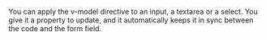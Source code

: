 You can apply the v-model directive to an input, a textarea or a select. You give it a property to
update, and it automatically keeps it in sync between the code and the form field.

